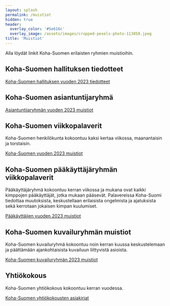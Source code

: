 ```yaml
---
layout: splash
permalink: /muistiot
hidden: true
header:
  overlay_color: '#5e616c'
  overlay_image: /assets/images/cropped-pexels-photo-113850.jpeg
title: 'Muistiot'
---
```


Alla löydät linkit Koha-Suomen erilaisten ryhmien muistioihin.

## Koha-Suomen hallituksen tiedotteet

[Koha-Suomen hallituksen vuoden 2023 tiedotteet](/hallituksentiedotteet2023)

## Koha-Suomen asiantuntijaryhmä

[Asiantuntijaryhmän vuoden 2023 muistiot](/asiantuntijaryhma2023)

## Koha-Suomen viikkopalaverit

Koha-Suomen henkilökunta kokoontuu kaksi kertaa viikossa, maanantaisin ja torstaisin.

[Koha-Suomen vuoden 2023 muistiot](/kohasuomi2023)

## Koha-Suomen pääkäyttäjäryhmän viikkopalaverit

Pääkäyttäjäryhmä kokoontuu kerran viikossa ja mukana ovat kaikki kimppojen pääkäyttäjät, jotka mukaan pääsevät. Palavereissa Koha-Suomi tiedottaa muutoksista, keskustellaan erilaisista ongelmista ja ajatuksista sekä kerrotaan jokaisen kimpan kuulumiset.

[Pääkäyttäjien vuoden 2023 muistiot](/paakayttajat2023)

## Koha-Suomen kuvailuryhmän muistiot

Koha-Suomen kuvailuryhmä kokoontuu noin kerran kuussa keskustelemaan ja päättämään ajankohtaisista kuvailuun liittyvistä asioista.

[Koha-Suomen kuvailuryhmän 2023 muistiot](/kuvailuryhma2023)

## Yhtiökokous

Koha-Suomen yhtiökokous kokoontuu kerran vuodessa.

[Koha-Suomen yhtiökokousten asiakirjat](/yhtiokokoukset)
